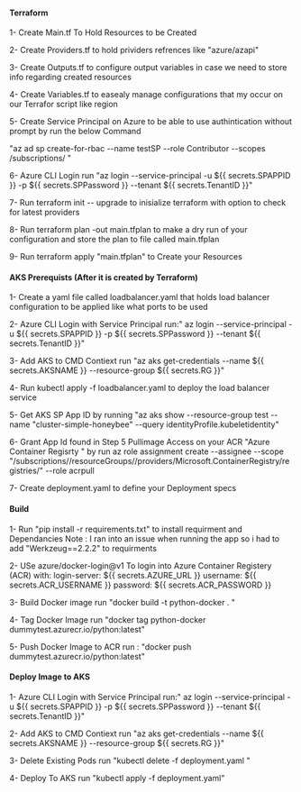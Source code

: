 #### Terraform ####

1- Create Main.tf To Hold Resources to be Created

2- Create Providers.tf to hold prividers refrences like "azure/azapi"

3- Create Outputs.tf to configure output variables in case we need to store info regarding created resources 

4- Create Variables.tf to easealy manage configurations that my occur on our Terrafor script like region 

5- Create Service Principal on Azure to be able to use authintication without prompt by run the below Command 

"az ad sp create-for-rbac --name testSP --role Contributor --scopes /subscriptions/<AZ-Subscription-ID> "

6-  Azure CLI Login run "az login --service-principal -u ${{ secrets.SPAPPID }} -p ${{ secrets.SPPassword }} --tenant ${{ secrets.TenantID }}"
      

7- Run terraform init -- upgrade   to inisialize terraform with option to check for latest providers 

8- Run terraform plan -out main.tfplan to make a dry run of your configuration and store the plan to file called main.tfplan

9- Run terraform apply "main.tfplan" to Create your Resources 

#### AKS Prerequists (After it is created by Terraform) ####
1- Create a yaml file called loadbalancer.yaml that holds load balancer configuration to be applied like what ports to be used 

2- Azure CLI Login with Service Principal  run:" az login --service-principal -u ${{ secrets.SPAPPID }} -p ${{ secrets.SPPassword }} --tenant ${{ secrets.TenantID }}"

3- Add AKS to CMD Contiext  run "az aks get-credentials --name ${{ secrets.AKSNAME }} --resource-group ${{ secrets.RG }}"

4- Run kubectl apply -f loadbalancer.yaml to deploy the load balancer service 

5- Get AKS SP App ID by running  "az aks show --resource-group test --name "cluster-simple-honeybee" --query identityProfile.kubeletidentity"

6- Grant App Id found in Step 5 Pullimage Access on your ACR "Azure Container Regisrty " by run  az role assignment create --assignee <APP ID> --scope "/subscriptions/<Subscibtion-ID>/resourceGroups/<RG>/providers/Microsoft.ContainerRegistry/registries/<ACR-Name>" --role acrpull

7- Create deployment.yaml to define your Deployment specs
#### Build ####
1- Run "pip install -r requirements.txt" to install requirment and Dependancies 
Note : I ran into an issue when running the app so i had to add "Werkzeug==2.2.2" to requirments 

2-  USe azure/docker-login@v1 To login into Azure Container Registery (ACR)
      with:
          login-server: ${{ secrets.AZURE_URL }}
          username: ${{ secrets.ACR_USERNAME }}
          password: ${{ secrets.ACR_PASSWORD }}


3- Build Docker image run "docker build  -t python-docker . "

4- Tag Docker Image run "docker tag python-docker dummytest.azurecr.io/python:latest"

5- Push Docker Image to ACR run : "docker push dummytest.azurecr.io/python:latest"

#### Deploy Image to AKS ####
1- Azure CLI Login with Service Principal  run:" az login --service-principal -u ${{ secrets.SPAPPID }} -p ${{ secrets.SPPassword }} --tenant ${{ secrets.TenantID }}"

2- Add AKS to CMD Contiext  run "az aks get-credentials --name ${{ secrets.AKSNAME }} --resource-group ${{ secrets.RG }}"

3- Delete Existing Pods  run  "kubectl delete -f deployment.yaml "

4- Deploy To AKS  run  "kubectl apply -f deployment.yaml"


     
       
